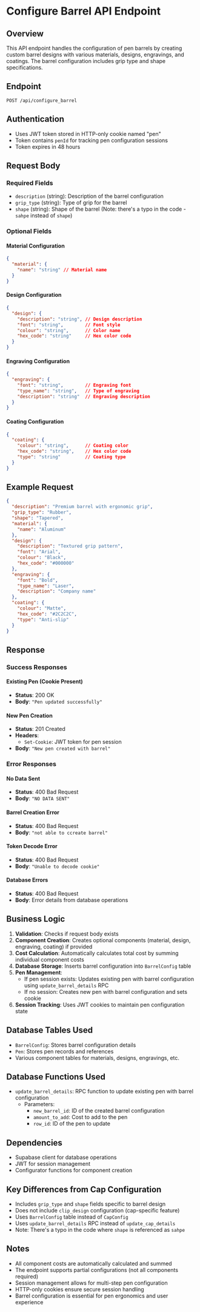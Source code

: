 # Configure Barrel API Endpoint

## Overview
This API endpoint handles the configuration of pen barrels by creating custom barrel designs with various materials, designs, engravings, and coatings. The barrel configuration includes grip type and shape specifications.

## Endpoint
```
POST /api/configure_barrel
```

## Authentication
- Uses JWT token stored in HTTP-only cookie named "pen"
- Token contains `penId` for tracking pen configuration sessions
- Token expires in 48 hours

## Request Body

### Required Fields
- `description` (string): Description of the barrel configuration
- `grip_type` (string): Type of grip for the barrel
- `shape` (string): Shape of the barrel (Note: there's a typo in the code - `sahpe` instead of `shape`)

### Optional Fields

#### Material Configuration
```json
{
  "material": {
    "name": "string" // Material name
  }
}
```

#### Design Configuration
```json
{
  "design": {
    "description": "string", // Design description
    "font": "string",        // Font style
    "colour": "string",      // Color name
    "hex_code": "string"     // Hex color code
  }
}
```

#### Engraving Configuration
```json
{
  "engraving": {
    "font": "string",        // Engraving font
    "type_name": "string",   // Type of engraving
    "description": "string"  // Engraving description
  }
}
```

#### Coating Configuration
```json
{
  "coating": {
    "colour": "string",      // Coating color
    "hex_code": "string",    // Hex color code
    "type": "string"         // Coating type
  }
}
```

## Example Request
```json
{
  "description": "Premium barrel with ergonomic grip",
  "grip_type": "Rubber",
  "shape": "Tapered",
  "material": {
    "name": "Aluminum"
  },
  "design": {
    "description": "Textured grip pattern",
    "font": "Arial",
    "colour": "Black",
    "hex_code": "#000000"
  },
  "engraving": {
    "font": "Bold",
    "type_name": "Laser",
    "description": "Company name"
  },
  "coating": {
    "colour": "Matte",
    "hex_code": "#2C2C2C",
    "type": "Anti-slip"
  }
}
```

## Response

### Success Responses

#### Existing Pen (Cookie Present)
- **Status**: 200 OK
- **Body**: `"Pen updated successfully"`

#### New Pen Creation
- **Status**: 201 Created
- **Headers**: 
  - `Set-Cookie`: JWT token for pen session
- **Body**: `"New pen created with barrel"`

### Error Responses

#### No Data Sent
- **Status**: 400 Bad Request
- **Body**: `"NO DATA SENT"`

#### Barrel Creation Error
- **Status**: 400 Bad Request
- **Body**: `"not able to ccreate barrel"`

#### Token Decode Error
- **Status**: 400 Bad Request
- **Body**: `"Unable to decode cookie"`

#### Database Errors
- **Status**: 400 Bad Request
- **Body**: Error details from database operations

## Business Logic

1. **Validation**: Checks if request body exists
2. **Component Creation**: Creates optional components (material, design, engraving, coating) if provided
3. **Cost Calculation**: Automatically calculates total cost by summing individual component costs
4. **Database Storage**: Inserts barrel configuration into `BarrelConfig` table
5. **Pen Management**:
   - If pen session exists: Updates existing pen with barrel configuration using `update_barrel_details` RPC
   - If no session: Creates new pen with barrel configuration and sets cookie
6. **Session Tracking**: Uses JWT cookies to maintain pen configuration state

## Database Tables Used
- `BarrelConfig`: Stores barrel configuration details
- `Pen`: Stores pen records and references
- Various component tables for materials, designs, engravings, etc.

## Database Functions Used
- `update_barrel_details`: RPC function to update existing pen with barrel configuration
  - Parameters:
    - `new_barrel_id`: ID of the created barrel configuration
    - `amount_to_add`: Cost to add to the pen
    - `row_id`: ID of the pen to update

## Dependencies
- Supabase client for database operations
- JWT for session management
- Configurator functions for component creation

## Key Differences from Cap Configuration
- Includes `grip_type` and `shape` fields specific to barrel design
- Does not include `clip_design` configuration (cap-specific feature)
- Uses `BarrelConfig` table instead of `CapConfig`
- Uses `update_barrel_details` RPC instead of `update_cap_details`
- Note: There's a typo in the code where `shape` is referenced as `sahpe`

## Notes
- All component costs are automatically calculated and summed
- The endpoint supports partial configurations (not all components required)
- Session management allows for multi-step pen configuration
- HTTP-only cookies ensure secure session handling
- Barrel configuration is essential for pen ergonomics and user experience
